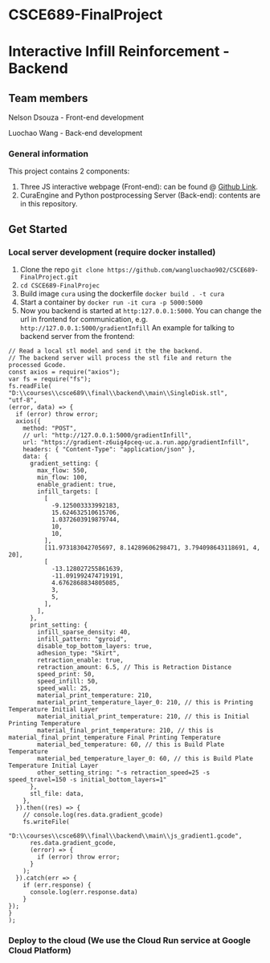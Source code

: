 # CSCE689-FinalProject
# Interactive Infill Reinforcement - Backend

## Team members
Nelson Dsouza - Front-end development

Luochao Wang - Back-end development

### General information
This project contains 2 components:
  
  1. Three JS interactive webpage (Front-end): can be found @ [Github Link](https://github.tamu.edu/dso-nelson/CSCE689-Final-Team-Pumpkin).
  2. CuraEngine and Python postprocessing Server (Back-end): contents are in this repository.

## Get Started
### Local server development (require docker installed)
  1. Clone the repo `git clone https://github.com/wangluochao902/CSCE689-FinalProject.git`
  2. `cd CSCE689-FinalProjec`
  3. Build image `cura` using the dockerfile `docker build . -t cura`
  4. Start a container by `docker run -it cura -p 5000:5000`
  5. Now you backend is started at `http:127.0.0.1:5000`. You can change the url in frontend for communication, e.g. `http://127.0.0.1:5000/gradientInfill` 
  An example for talking to backend server from the frontend:
  ```
  // Read a local stl model and send it the the backend.
  // The backend server will process the stl file and return the processed Gcode.
  const axios = require("axios");
var fs = require("fs");
fs.readFile(
  "D:\\courses\\csce689\\final\\backend\\main\\SingleDisk.stl",
  "utf-8",
  (error, data) => {
    if (error) throw error;
    axios({
      method: "POST",
      // url: "http://127.0.0.1:5000/gradientInfill",
      url: "https://gradient-z6uig4pceq-uc.a.run.app/gradientInfill",
      headers: { "Content-Type": "application/json" },
      data: {
        gradient_setting: {
          max_flow: 550,
          min_flow: 100,
          enable_gradient: true,
          infill_targets: [
            [
              -9.125003333992183,
              15.624632510615706,
              1.0372603919879744,
              10,
              10,
            ],
            [11.973183042705697, 8.14289606298471, 3.794098643118691, 4, 20],
            [
              -13.128027255861639,
              -11.091992474719191,
              4.6762868834805085,
              3,
              5,
            ],
          ],
        },
        print_setting: {
          infill_sparse_density: 40,
          infill_pattern: "gyroid",
          disable_top_bottom_layers: true,
          adhesion_type: "Skirt",
          retraction_enable: true,
          retraction_amount: 6.5, // This is Retraction Distance
          speed_print: 50,
          speed_infill: 50,
          speed_wall: 25,
          material_print_temperature: 210,
          material_print_temperature_layer_0: 210, // this is Printing Temperature Initial Layer
          material_initial_print_temperature: 210, // this is Initial Printing Temperature
          material_final_print_temperature: 210, // this is material_final_print_temperature Final Printing Temperature
          material_bed_temperature: 60, // this is Build Plate Temperature
          material_bed_temperature_layer_0: 60, // this is Build Plate Temperature Initial Layer
          other_setting_string: "-s retraction_speed=25 -s speed_travel=150 -s initial_bottom_layers=1"
        },
        stl_file: data,
      },
    }).then((res) => {
      // console.log(res.data.gradient_gcode)
      fs.writeFile(
        "D:\\courses\\csce689\\final\\backend\\main\\js_gradient1.gcode",
        res.data.gradient_gcode,
        (error) => {
          if (error) throw error;
        }
      );
    }).catch(err => {
      if (err.response) {
        console.log(err.response.data)
      }
  });
  }
);
  ```
### Deploy to the cloud (We use the Cloud Run service at Google Cloud Platform)
